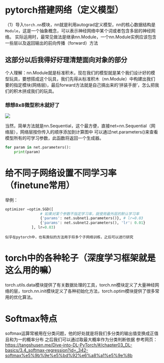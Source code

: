 # pytorch搭建网络（定义模型）
（1）导入`torch.nn`模块，nn就是利用autograd定义模型，nn的核心数据结构是`Module`，这是一个抽象概念，可以表示神经网络中某个词或者包含多层的神经网络。
实际运用时，最常见做法是继承nn.Module，一个nn.Module实例应该包含一些层以及返回输出的前向传播（forward）方法
## 这部分以后我得好好理清楚面向对象的部分
个人理解：nn.Module就是标准积木，现在我们的模型就是某个我们设计好的模型玩具，要想搭成这个玩具，我们先得从标准积木（nn.Module）中构建出我们要的指定模块(网络层)，最后forward方法就是自己搞出来的‘拼装手册’，怎么把我们的积木拼成我们的玩具。

### 想想8x8微型积木就好了
![](http://ys-d.ys168.com/614621432/813403427/k64523X6JGVNWFlpglqo59/1610940088437.jpg)

当然，简单方法就是nn.Sequential，这个最方便，直接net=nn.Sequential（网络层），网络层按你传入的顺序添加到计算图中
可以通过net.parameters()来查看模型所有的可学习参数，此函数将返回一个生成器。
```python
for param in net.parameters():
    print(param)
```

# 给不同子网络设置不同学习率（finetune常用）
举例：
```python
optimizer =optim.SGD([
                # 如果对某个参数不指定学习率，就使用最外层的默认学习率
                {'params': net.subnet1.parameters()}, # lr=0.03
                {'params': net.subnet2.parameters(), 'lr': 0.01}
            ], lr=0.03)
```
    似乎在pytorch中，也有类似的方法用于将多个子网络训练，之后可以进行研究

# torch中的各种轮子（深度学习框架就是这么用的嘛）
torch.utils.data模块提供了有关数据处理的工具，torch.nn模块定义了大量神经网络的层，torch.nn.init模块定义了各种初始化方法，torch.optim模块提供了很多常用的优化算法。

# Softmax特点
softmax运算常被用在分类问题，他的好处就是将我们多分类的输出值变换成正值且和为一的概率分布
之后我们可以通过取最大概率作为分类判断依据
参考网页：<https://tangshusen.me/Dive-into-DL-PyTorch/#/chapter03_DL-basics/3.4_softmax-regression?id=_342-softmax%e5%9b%9e%e5%bd%92%e6%a8%a1%e5%9e%8b>


























